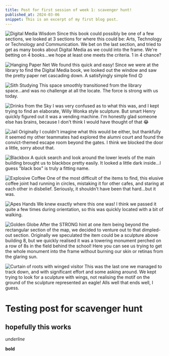 ```yaml
---
title: Post for first session of week 1: scavenger hunt!
published_at: 2024-03-06
snippet: This is an excerpt of my first blog post.
---
```


![Digital Media Wisdom](/w01s1/sh_dmbook.webp)
Since this book could possibly be one of a few sections, we looked at 3 sections for where this could be: Arts, Technology or Technology and Communication. We bet on the last section, and tried to get as many books about Digital Media as we could into the frame. We're betting on 4 books...we hope at least one meets the criteria. 1 in 4 chance?

![Hanging Paper Net](/w01s1/sh_papernet.webp)
We found this quick and easy! Since we were at the library to find the Digital Media book, we looked out the window and saw the pretty paper net cascading down. A satisfyingly simple find 😊

![Sith Studying](/w01s1/sh_sith.webp)
This space smoothly transitioned from the library space...and was no challenge at all the locate. The force is strong with us today.

![Drinks from the Sky](/w01s1/sh_vendingmachine/webp)
I was very confused as to what this was, and I kept trying to find an elaborate, Willy Wonka style sculpture. But smart Henry quickly figured out it was a vending machine. I'm honestly glad someone else has brains, because I don't think I would have thought of that 😂

![Jail](/w01s1/sh_jail/webp)
Originally I couldn't imagine what this would be either, but thankfully it seemed my other teammates had explored the alumni court and found the convict-themed escape room beyond the gates. I think we blocked the door a little, sorry about that.

![Blackbox](/w01s1/sh_blackbox/webp)
A quick search and look around the lower levels of the main building brought us to blackbox pretty easily. It looked a little dark inside...I guess "black box" is truly a fitting name.

![Explosive Coffee](/w01s1/sh_coffee.webp)
One of the most difficult of the items to find, this elusive coffee joint had running in circles, mistaking it for other cafes, and staring at each other in disbelief. Seriously, it shouldn't have been that hard...but it was.

![Apes Hands](/w01s1/sh_ape.webp)
We knew exactly where this one was! I think we passed it quite a few times during orientation, so this was quickly located with a bit of walking.

![Golden Globe](/w01s1/sh_goldenglobe/webp)
After the STRONG hint at one item being beyond the rectangular section of the map, we decided to venture out to that dimpled-out section. Originally we speculated the item could be a sculpture above building 8, but we quickly realised it was a towering monument perched on a row of 8s in the field behind the school! Here you can see us trying to get the whole monument into the frame without burning our skin or retinas from the glaring sun.

![Curtain of roots with winged visitor](/w01s1/sh_roots/webp)
This was the last one we managed to track down, and with significant effort and some asking around. We kept trying to look for a sculpture with wings, not realising the motif on the ground of the sculpture represented an eagle! Alls well that ends well, I guess.
# Testing post for scavenger hunt

## hopefully this works

_underline_

**bold**
